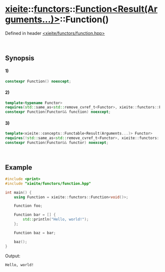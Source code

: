 # [xieite](../../../../../../xieite.md)\:\:[functors](../../../../../../functors.md)\:\:[Function<Result(Arguments...)>](../../../../function.md)\:\:Function\(\)
Defined in header [<xieite/functors/function.hpp>](../../../../../../../include/xieite/functors/function.hpp)

&nbsp;

## Synopsis
#### 1)
```cpp
constexpr Function() noexcept;
```
#### 2)
```cpp
template<typename Functor>
requires(std::same_as<std::remove_cvref_t<Functor>, xieite::functors::Function<Result(Arguments...)>>)
constexpr Function(Functor&& function) noexcept;
```
#### 3)
```cpp
template<xieite::concepts::Functable<Result(Arguments...)> Functor>
requires(!std::same_as<std::remove_cvref_t<Functor>, xieite::functors::Function<Result(Arguments...)>>)
constexpr Function(Functor&& functor) noexcept;
```

&nbsp;

## Example
```cpp
#include <print>
#include "xieite/functors/function.hpp"

int main() {
    using Function = xieite::functors::Function<void()>;

    Function foo;

    Function bar = [] {
        std::println("Hello, world!");
    };

    Function baz = bar;

    baz();
}
```
Output:
```
Hello, world!
```
